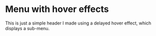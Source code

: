 # Menu with hover effects

This is just a simple header I made using a delayed hover effect, which displays a sub-menu.
